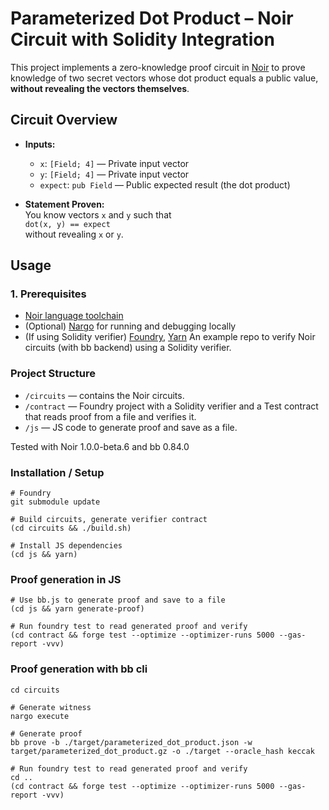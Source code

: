 # Parameterized Dot Product – Noir Circuit with Solidity Integration

This project implements a zero-knowledge proof circuit in [Noir](https://noir-lang.org/) to prove knowledge of two secret vectors whose dot product equals a public value, **without revealing the vectors themselves**.

## Circuit Overview

- **Inputs:**
  - `x`: `[Field; 4]` — Private input vector
  - `y`: `[Field; 4]` — Private input vector
  - `expect`: `pub Field` — Public expected result (the dot product)

- **Statement Proven:**  
  You know vectors `x` and `y` such that  
  `dot(x, y) == expect`  
  without revealing `x` or `y`.

## Usage

### 1. Prerequisites

- [Noir language toolchain](https://noir-lang.org/docs/getting_started/noir_installation)
- (Optional) [Nargo](https://noir-lang.org/docs/getting_started/quick_start#nargo) for running and debugging locally
- (If using Solidity verifier) [Foundry](https://getfoundry.sh/), [Yarn](https://yarnpkg.com/)
An example repo to verify Noir circuits (with bb backend) using a Solidity verifier.
### Project Structure

- `/circuits` — contains the Noir circuits.
- `/contract` — Foundry project with a Solidity verifier and a Test contract that reads proof from a file and verifies it.
- `/js` — JS code to generate proof and save as a file.

Tested with Noir 1.0.0-beta.6 and bb 0.84.0

### Installation / Setup
```ssh
# Foundry
git submodule update

# Build circuits, generate verifier contract
(cd circuits && ./build.sh)

# Install JS dependencies
(cd js && yarn)

```

### Proof generation in JS


```ssh
# Use bb.js to generate proof and save to a file
(cd js && yarn generate-proof)

# Run foundry test to read generated proof and verify
(cd contract && forge test --optimize --optimizer-runs 5000 --gas-report -vvv)

```

### Proof generation with bb cli

```ssh
cd circuits

# Generate witness
nargo execute

# Generate proof
bb prove -b ./target/parameterized_dot_product.json -w target/parameterized_dot_product.gz -o ./target --oracle_hash keccak

# Run foundry test to read generated proof and verify
cd ..
(cd contract && forge test --optimize --optimizer-runs 5000 --gas-report -vvv)
```

